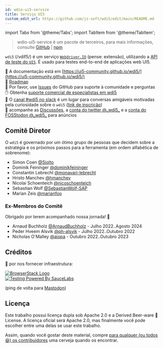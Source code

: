 ```yaml
---
id: wdio-ui5-service
title: Serviço UI5
custom_edit_url: https://github.com/js-soft/wdi5/edit/main/README.md
---
```


import Tabs from '@theme/Tabs';
import TabItem from '@theme/TabItem';

> wdio-ui5-service é um pacote de terceiros, para mais informações, consulte [GitHub](https://github.com/js-soft/wdi5) | [npm](https://www.npmjs.com/package/wdio-ui5-service)

`wdi5` (/vdif5/) é um serviço [`Webdriver.IO`](https://webdriver.io) (pense: extensão), utilizando a [API de teste do `UI5`](https://ui5.sap.com/#/api/sap.ui.test).
É usado para testes end-to-end de aplicações web UI5.

:notebook: A documentação está em [https://ui5-community.github.io/wdi5/](https://ui5-community.github.io/wdi5/)  
:bicyclist: [Roadmap](https://github.com/orgs/ui5-community/projects/2/views/1)  
:raising_hand: Por favor, use [Issues](https://github.com/ui5-community/wdi5/issues) do GitHub para suporte à comunidade e perguntas  
:raised_hand: Obtenha [suporte comercial de especialistas em wdi5](https://github.com/ui5-community/wdi5/blob/main/SUPPORT.md#commercial-support)      
:speech_balloon: O [canal #wdi5 no slack](https://openui5.slack.com/) é um lugar para conversas amigáveis motivadas pela curiosidade sobre o `wdi5` ([link de inscrição](https://ui5-slack-invite.cfapps.eu10.hana.ondemand.com/))  
:mega: acompanhe as [Discussões](https://github.com/ui5-community/wdi5/discussions), a [conta do twitter @\_wdi5\_](https://twitter.com/_wdi5_) e a [conta do FOSStodon @\_wdi5\_](https://fosstodon.org/@_wdi5_) para anúncios  

## Comitê Diretor

O `wdi5` é governado por um ótimo grupo de pessoas que decidem sobre a estratégia e os próximos passos para a ferramenta (em ordem alfabética de sobrenome):

- Simon Coen [@Siolto](https://github.com/Siolto)
- Dominik Feininger [@dominikfeininger](https://github.com/dominikfeininger)
- Constantin Lebrecht [@monavari-lebrecht](https://github.com/monavari-lebrecht)
- Hristo Manchev [@hmanchev](https://github.com/hmanchev)
- Nicolai Schoenteich [@nicoschoenteich](https://github.com/nicoschoenteich)
- Sebastian Wolf [@SebastianWolf-SAP](https://github.com/SebastianWolf-SAP)
- Marian Zeis [@marianfoo](https://github.com/marianfoo)

### Ex-Membros do Comitê

Obrigado por terem acompanhado nossa jornada! 🏅

- Arnaud Buchholz [@ArnaudBuchholz](https://github.com/ArnaudBuchholz) - Julho 2022..Agosto 2024
- Peder Hveem Alsvik [@ph-alsvik](https://github.com/ph-alsvik) - Julho 2022..Outubro 2022
- Nicholas O'Malley [@aiopa](https://github.com/aiopa) - Outubro 2022..Outubro 2023

## Créditos

:raised_hands: por nos fornecer infraestrutura:

[![BrowserStack Logo](https://d98b8t1nnulk5.cloudfront.net/production/images/layout/logo-header.png?1469004780)](https://browserstack.com)   
[![Testing Powered By SauceLabs](https://opensource.saucelabs.com/images/opensauce/powered-by-saucelabs-badge-white.png?sanitize=true "Testing Powered By SauceLabs")](https://saucelabs.com)

(ping de volta para <a rel="me" href="https://fosstodon.org/@_wdi5_">Mastodon</a>)

## Licença

Este trabalho possui licença dupla sob Apache 2.0 e a Derived Beer-ware 🍺 License. A licença oficial será Apache 2.0, mas finalmente você pode escolher entre uma delas se usar este trabalho.

Assim, quando você gostar deste material, compre [para qualquer (ou todos 😆) os contribuidores](https://github.com/ui5-community/wdi5/graphs/contributors) uma cerveja quando os encontrar.